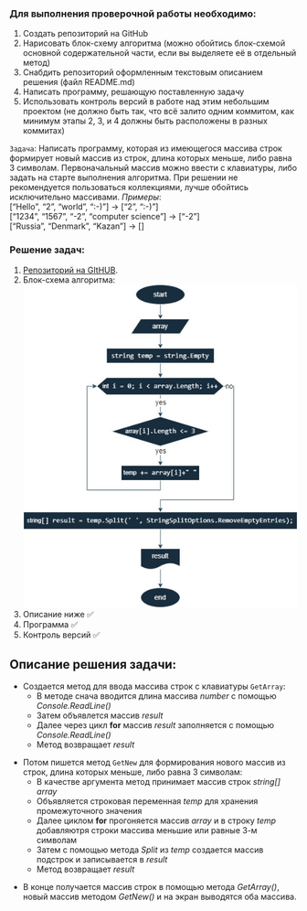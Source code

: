 ### Для выполнения проверочной работы необходимо:
1. Создать репозиторий на GitHub
2. Нарисовать блок-схему алгоритма (можно обойтись блок-схемой основной содержательной части, если вы выделяете её в отдельный метод)
3. Снабдить репозиторий оформленным текстовым описанием решения (файл README.md)
4. Написать программу, решающую поставленную задачу
5. Использовать контроль версий в работе над этим небольшим проектом (не должно быть так, что всё залито одним коммитом, как минимум этапы 2, 3, и 4 должны быть расположены в разных коммитах)

`Задача`: Написать программу, которая из имеющегося массива строк формирует новый массив из строк, длина которых меньше, либо равна 3 символам. Первоначальный массив можно ввести с клавиатуры, либо задать на старте выполнения алгоритма. При решении не рекомендуется пользоваться коллекциями, лучше обойтись исключительно массивами.
*Примеры*:   
[“Hello”, “2”, “world”, “:-)”] → [“2”, “:-)”]   
[“1234”, “1567”, “-2”, “computer science”] → [“-2”]    
[“Russia”, “Denmark”, “Kazan”] → []   

### Решение задач:
1. [Репозиторий на GItHUB](https://github.com/Maxmegapixel/test).
2. Блок-схема алгоритма:
![диаграмма](diagram.jpg)
3. Описание ниже :white_check_mark:    
4. Программа :white_check_mark:    
5. Контроль версий :white_check_mark:    

## Описание решения задачи:
* Создается метод для ввода массива строк с клавиатуры `GetArray`:   
   - В методе снача вводится длина массива _number_ с помощью _Console.ReadLine()_
   - Затем объявлется массив _result_
   - Далее через цикл **for** массив _result_ заполняется с помощью _Console.ReadLine()_
   - Метод возвращает _result_

- Потом пишется метод `GetNew` для формирования нового массив из строк, длина которых меньше, либо равна 3 символам:
    - В качестве аргумента метод принимает массив строк _string[] array_
    - Объявляется строковая переменная _temp_ для хранения промежуточного значения
    - Далее циклом __for__ прогоняется массив _array_ и в строку _temp_ добавляютря строки массива меньшие или равные 3-м символам
    - Затем с помощью метода _Split_ из _temp_ создается массив подстрок и записывается в _result_
    - Метод возвращает _result_
* В конце получается массив строк в помощью метода _GetArray()_, новый массив методом _GetNew()_ и на экран выводятся оба массива.

